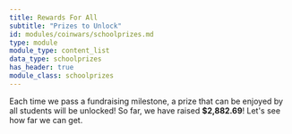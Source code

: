 ```yaml
---
title: Rewards For All
subtitle: "Prizes to Unlock"
id: modules/coinwars/schoolprizes.md
type: module
module_type: content_list
data_type: schoolprizes
has_header: true
module_class: schoolprizes
---
```

Each time we pass a fundraising milestone, a prize that can be enjoyed by all students will be unlocked! So far, we have raised **$2,882.69**! Let's see how far we can get.
